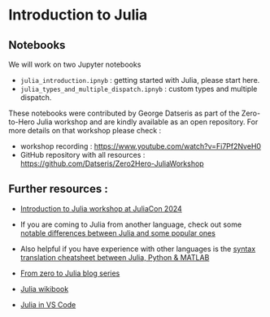 # Introduction to Julia

## Notebooks

We will work on two Jupyter notebooks 
- `julia_introduction.ipnyb` : getting started with Julia, please start here.
- `julia_types_and_multiple_dispatch.ipnyb` : custom types and multiple dispatch.

These notebooks were contributed by George Datseris as part of the Zero-to-Hero Julia workshop and are kindly available as an open repository. For more details on that workshop please check : 
- workshop recording : https://www.youtube.com/watch?v=Fi7Pf2NveH0 
- GitHub repository with all resources : https://github.com/Datseris/Zero2Hero-JuliaWorkshop


## Further resources :

- [Introduction to Julia workshop at JuliaCon 2024](https://www.youtube.com/watch?v=7hVV5uoEo-0)

- If you are coming to Julia from another language, check out some [notable differences between Julia and some popular ones](https://docs.julialang.org/en/v1/manual/noteworthy-differences/#Noteworthy-Differences-from-other-Languages)

- Also helpful if you have experience with other languages is the [syntax translation cheatsheet between Julia, Python & MATLAB](https://cheatsheets.quantecon.org/)

- [From zero to Julia blog series](https://techytok.com/from-zero-to-julia/)

- [Julia wikibook](https://en.wikibooks.org/wiki/Introducing_Julia)

- [Julia in VS Code](https://modernjuliaworkflows.org/writing/#editor)